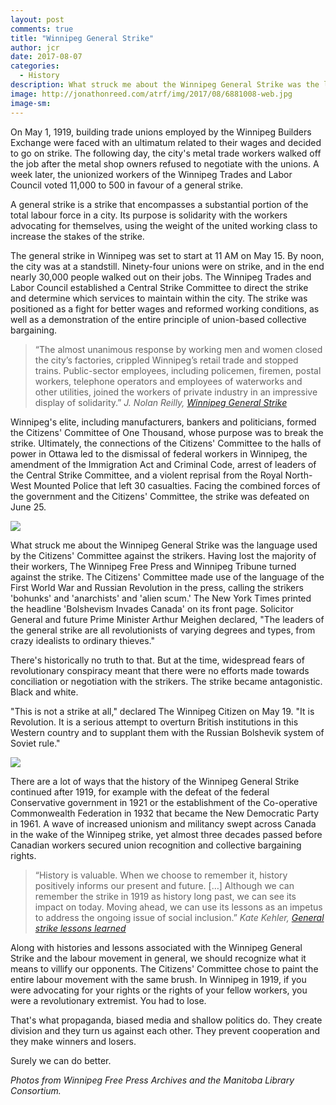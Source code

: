 ```yaml
---
layout: post
comments: true
title: "Winnipeg General Strike"
author: jcr
date: 2017-08-07
categories:
  - History
description: What struck me about the Winnipeg General Strike was the language used by the Citizens’ Committee against the strikers.
image: http://jonathonreed.com/atrf/img/2017/08/6881008-web.jpg
image-sm:
--- 
```


On May 1, 1919, building trade unions employed by the Winnipeg Builders Exchange were faced with an ultimatum related to their wages and decided to go on strike. The following day, the city's metal trade workers walked off the job after the metal shop owners refused to negotiate with the unions. A week later, the unionized workers of the Winnipeg Trades and Labor Council voted 11,000 to 500 in favour of a general strike.

A general strike is a strike that encompasses a substantial portion of the total labour force in a city. Its purpose is solidarity with the workers advocating for themselves, using the weight of the united working class to increase the stakes of the strike.

The general strike in Winnipeg was set to start at 11 AM on May 15. By noon, the city was at a standstill. Ninety-four unions were on strike, and in the end nearly 30,000 people walked out on their jobs. The Winnipeg Trades and Labor Council established a Central Strike Committee to direct the strike and determine which services to maintain within the city. The strike was positioned as a fight for better wages and reformed working conditions, as well as a demonstration of the entire principle of union-based collective bargaining.

<blockquote>&ldquo;The almost unanimous response by working men and women closed the city&rsquo;s factories, crippled Winnipeg&rsquo;s retail trade and stopped trains. Public-sector employees, including policemen, firemen, postal workers, telephone operators and employees of waterworks and other utilities, joined the workers of private industry in an impressive display of solidarity.&rdquo; <cite>J. Nolan Reilly, <a href="http://www.thecanadianencyclopedia.ca/en/article/winnipeg-general-strike/" target="blank">Winnipeg General Strike</a></cite></blockquote>

Winnipeg's elite, including manufacturers, bankers and politicians, formed the Citizens' Committee of One Thousand, whose purpose was to break the strike. Ultimately, the connections of the Citizens' Committee to the halls of power in Ottawa led to the dismissal of federal workers in Winnipeg, the amendment of the Immigration Act and Criminal Code, arrest of leaders of the Central Strike Committee, and a violent reprisal from the Royal North-West Mounted Police that left 30 casualties. Facing the combined forces of the government and the Citizens' Committee, the strike was defeated on June 25.

<img src="http://jonathonreed.com/atrf/img/2017/08/6134594-web.jpg">

What struck me about the Winnipeg General Strike was the language used by the Citizens' Committee against the strikers. Having lost the majority of their workers, The Winnipeg Free Press and Winnipeg Tribune turned against the strike. The Citizens' Committee made use of the language of the First World War and Russian Revolution in the press, calling the strikers 'bohunks' and 'anarchists' and 'alien scum.' The New York Times printed the headline 'Bolshevism Invades Canada' on its front page. Solicitor General and future Prime Minister Arthur Meighen declared, "The leaders of the general strike are all revolutionists of varying degrees and types, from crazy idealists to ordinary thieves."

There's historically no truth to that. But at the time, widespread fears of revolutionary conspiracy meant that there were no efforts made towards conciliation or negotiation with the strikers. The strike became antagonistic. Black and white.

"This is not a strike at all," declared The Winnipeg Citizen on May 19. "It is Revolution. It is a serious attempt to overturn British institutions in this Western country and to supplant them with the Russian Bolshevik system of Soviet rule."

<img src="http://jonathonreed.com/atrf/img/2017/08/Pg001-web.jpg">

There are a lot of ways that the history of the Winnipeg General Strike continued after 1919, for example with the defeat of the federal Conservative government in 1921 or the establishment of the Co-operative Commonwealth Federation in 1932 that became the New Democratic Party in 1961. A wave of increased unionism and militancy swept across Canada in the wake of the Winnipeg strike, yet almost three decades passed before Canadian workers secured union recognition and collective bargaining rights.

<blockquote>&ldquo;History is valuable. When we choose to remember it, history positively informs our present and future. [&hellip;] Although we can remember the strike in 1919 as history long past, we can see its impact on today. Moving ahead, we can use its lessons as an impetus to address the ongoing issue of social inclusion.&rdquo; <cite>Kate Kehler, <a href="https://www.winnipegfreepress.com/opinion/analysis/general-strike-lessons-learned-310005391.html" target="blank">General strike lessons learned</a></cite></blockquote>

Along with histories and lessons associated with the Winnipeg General Strike and the labour movement in general, we should recognize what it means to villify our opponents. The Citizens' Committee chose to paint the entire labour movement with the same brush. In Winnipeg in 1919, if you were advocating for your rights or the rights of your fellow workers, you were a revolutionary extremist. You had to lose.

That's what propaganda, biased media and shallow politics do. They create division and they turn us against each other. They prevent cooperation and they make winners and losers. 

Surely we can do better. 

<i>Photos from Winnipeg Free Press Archives and the Manitoba Library Consortium.</i>